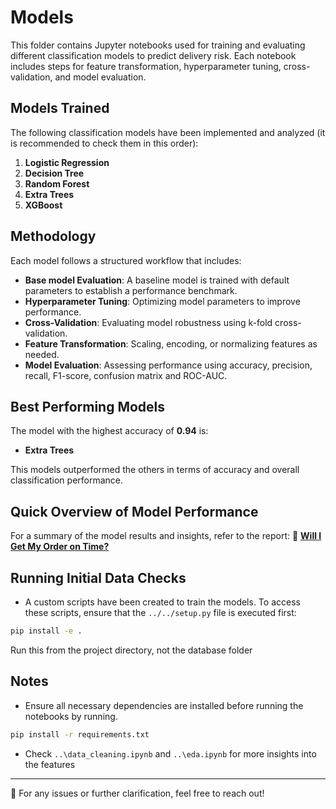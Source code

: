 # Models

This folder contains Jupyter notebooks used for training and evaluating different classification models to predict delivery risk. Each notebook includes steps for feature transformation, hyperparameter tuning, cross-validation, and model evaluation.

## Models Trained

The following classification models have been implemented and analyzed (it is recommended to check them in this order):

1. **Logistic Regression**
2. **Decision Tree**
3. **Random Forest**
4. **Extra Trees**
5. **XGBoost**

## Methodology

Each model follows a structured workflow that includes:

- **Base model Evaluation**: A baseline model is trained with default parameters to establish a performance benchmark.
- **Hyperparameter Tuning**: Optimizing model parameters to improve performance.
- **Cross-Validation**: Evaluating model robustness using k-fold cross-validation.
- **Feature Transformation**: Scaling, encoding, or normalizing features as needed.
- **Model Evaluation**: Assessing performance using accuracy, precision, recall, F1-score, confusion matrix and ROC-AUC.

## Best Performing Models

The model with the highest accuracy of **0.94** is:

- **Extra Trees**

This models outperformed the others in terms of accuracy and overall classification performance.

## Quick Overview of Model Performance

For a summary of the model results and insights, refer to the report:
📄 **[Will I Get My Order on Time?](../../reports/Will_I_Get_My_Order_On_Time.pdf)**

## Running Initial Data Checks

- A custom scripts have been created to train the models. To access these scripts, ensure that the `../../setup.py` file is executed first:

```bash
pip install -e .
```

Run this from the project directory, not the database folder

## Notes

- Ensure all necessary dependencies are installed before running the notebooks by running.

```bash
pip install -r requirements.txt
```

- Check `..\data_cleaning.ipynb` and `..\eda.ipynb` for more insights into the features

---
📌 For any issues or further clarification, feel free to reach out!

